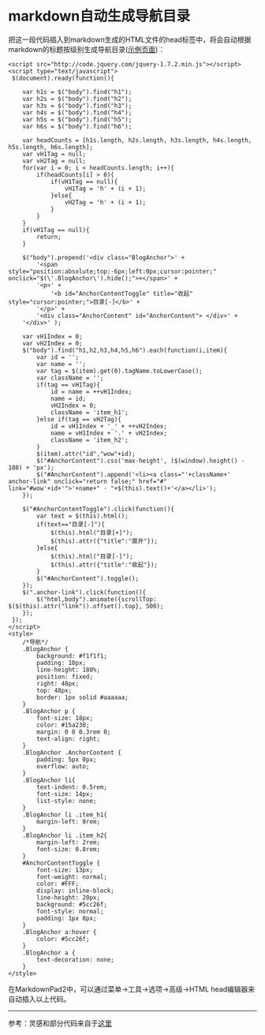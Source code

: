 # markdown自动生成导航目录
把这一段代码插入到markdown生成的HTML文件的head标签中，将会自动根据markdown的标题按级别生成导航目录\([示例页面](https://chris-peng.github.io/markdown_nav/%E7%A4%BA%E4%BE%8B.html)\)：

	<script src="http://code.jquery.com/jquery-1.7.2.min.js"></script>
    <script type="text/javascript">
     $(document).ready(function(){

        var h1s = $("body").find("h1");
        var h2s = $("body").find("h2");
        var h3s = $("body").find("h3");
        var h4s = $("body").find("h4");
        var h5s = $("body").find("h5");
        var h6s = $("body").find("h6");

        var headCounts = [h1s.length, h2s.length, h3s.length, h4s.length, h5s.length, h6s.length];
        var vH1Tag = null;
        var vH2Tag = null;
        for(var i = 0; i < headCounts.length; i++){
            if(headCounts[i] > 0){
                if(vH1Tag == null){
                    vH1Tag = 'h' + (i + 1);
                }else{
                    vH2Tag = 'h' + (i + 1);
                }
            }
        }
        if(vH1Tag == null){
            return;
        }

        $("body").prepend('<div class="BlogAnchor">' + 
			'<span style="position:absolute;top:-6px;left:0px;cursor:pointer;" onclick="$(\'.BlogAnchor\').hide();">×</span>' +
            '<p>' + 
                '<b id="AnchorContentToggle" title="收起" style="cursor:pointer;">目录[-]</b>' + 
            '</p>' + 
            '<div class="AnchorContent" id="AnchorContent"> </div>' + 
        '</div>' );

        var vH1Index = 0;
        var vH2Index = 0;
        $("body").find("h1,h2,h3,h4,h5,h6").each(function(i,item){
            var id = '';
            var name = '';
            var tag = $(item).get(0).tagName.toLowerCase();
            var className = '';
            if(tag == vH1Tag){
                id = name = ++vH1Index;
                name = id;
                vH2Index = 0;
                className = 'item_h1';
            }else if(tag == vH2Tag){
                id = vH1Index + '_' + ++vH2Index;
                name = vH1Index + '.' + vH2Index;
                className = 'item_h2';
            }
            $(item).attr("id","wow"+id);
            $("#AnchorContent").css('max-height', ($(window).height() - 180) + 'px');
            $("#AnchorContent").append('<li><a class="'+className+' anchor-link" onclick="return false;" href="#" link="#wow'+id+'">'+name+" · "+$(this).text()+'</a></li>');
        });

        $("#AnchorContentToggle").click(function(){
            var text = $(this).html();
            if(text=="目录[-]"){
                $(this).html("目录[+]");
                $(this).attr({"title":"展开"});
            }else{
                $(this).html("目录[-]");
                $(this).attr({"title":"收起"});
            }
            $("#AnchorContent").toggle();
        });
        $(".anchor-link").click(function(){
            $("html,body").animate({scrollTop: $($(this).attr("link")).offset().top}, 500);
        });
     });
    </script>
    <style>
        /*导航*/
        .BlogAnchor {
            background: #f1f1f1;
            padding: 10px;
            line-height: 180%;
            position: fixed;
            right: 48px;
            top: 48px;
            border: 1px solid #aaaaaa;
        }
        .BlogAnchor p {
            font-size: 18px;
            color: #15a230;
            margin: 0 0 0.3rem 0;
            text-align: right;
        }
        .BlogAnchor .AnchorContent {
            padding: 5px 0px;
            overflow: auto;
        }
        .BlogAnchor li{
            text-indent: 0.5rem;
            font-size: 14px;
            list-style: none;
        }
        .BlogAnchor li .item_h1{
            margin-left: 0rem;
        }
        .BlogAnchor li .item_h2{
            margin-left: 2rem;
            font-size: 0.8rem;
        }
        #AnchorContentToggle {
            font-size: 13px;
            font-weight: normal;
            color: #FFF;
            display: inline-block;
            line-height: 20px;
            background: #5cc26f;
            font-style: normal;
            padding: 1px 8px;
        }
        .BlogAnchor a:hover {
            color: #5cc26f;
        }
        .BlogAnchor a {
            text-decoration: none;
        }
    </style>


在MarkdownPad2中，可以通过菜单->工具->选项->高级->HTML head编辑器来自动插入以上代码。

-----------------------------------
参考：灵感和部分代码来自于[这里](http://www.iyanlei.com/markdown_catelog.html)